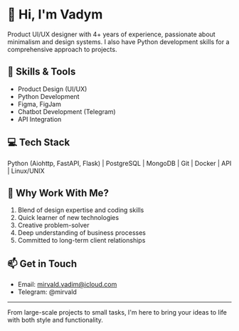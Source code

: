 # 👋 Hi, I'm Vadym

Product UI/UX designer with 4+ years of experience, passionate about minimalism and design systems. I also have Python development skills for a comprehensive approach to projects.

## 🔧 Skills & Tools
- Product Design (UI/UX)
- Python Development
- Figma, FigJam
- Chatbot Development (Telegram)
- API Integration

## 💻 Tech Stack
Python (Aiohttp, FastAPI, Flask) | PostgreSQL | MongoDB | Git | Docker | API | Linux/UNIX

## 🌟 Why Work With Me?
1. Blend of design expertise and coding skills
2. Quick learner of new technologies
3. Creative problem-solver
4. Deep understanding of business processes
5. Committed to long-term client relationships

## 📫 Get in Touch
- Email: mirvald.vadim@icloud.com
- Telegram: @mirvald

---
From large-scale projects to small tasks, I'm here to bring your ideas to life with both style and functionality.
